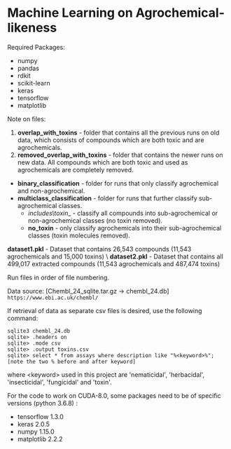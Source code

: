 # Machine Learning on Agrochemical-likeness

Required Packages:
- numpy
- pandas
- rdkit
- scikit-learn
- keras
- tensorflow
- matplotlib

Note on files: 
1. __overlap\_with_toxins__ - folder that contains all the previous runs on old data, which consists of compounds which are both toxic and are agrochemicals.
2. __removed\_overlap\_with\_toxins__ - folder that contains the newer runs on new data. All compounds which are both toxic and used as agrochemicals are completely removed. 
  - __binary\_classification__ - folder for runs that only classify agrochemical and non-agrochemical.
  - __multiclass\_classification__ - folder for runs that further classify sub-agrochemical classes. 
    - __includes_\toxin__ - classify all compounds into sub-agrochemical or non-agrochemical classes (no toxin removed).
    - __no\_toxin__ - only classify agrochemicals into their sub-agrochemical classes (toxin molecules removed).

__dataset1.pkl__ - Dataset that contains 26,543 compounds (11,543 agrochemicals and 15,000 toxins) \\
__dataset2.pkl__ - Dataset that contains all 499,017 extracted compounds (11,543 agrochemicals and 487,474 toxins)


Run files in order of file numbering.

Data source:
[Chembl\_24\_sqlite.tar.gz -> chembl\_24.db] `https://www.ebi.ac.uk/chembl/`

If retrieval of data as separate csv files is desired, use the following command:
```
sqlite3 chembl_24.db
sqlite> .headers on
sqlite> .mode csv
sqlite> .output toxins.csv
sqlite> select * from assays where description like "%<keyword>%"; [note the two % before and after keyword]
```
where \<keyword\> used in this project are 'nematicidal', 'herbacidal', 'insecticidal', 'fungicidal' and 'toxin'. 


For the code to work on CUDA-8.0, some packages need to be of specific versions (python 3.6.8) :
- tensorflow 1.3.0
- keras 2.0.5
- numpy 1.15.0
- matplotlib 2.2.2


